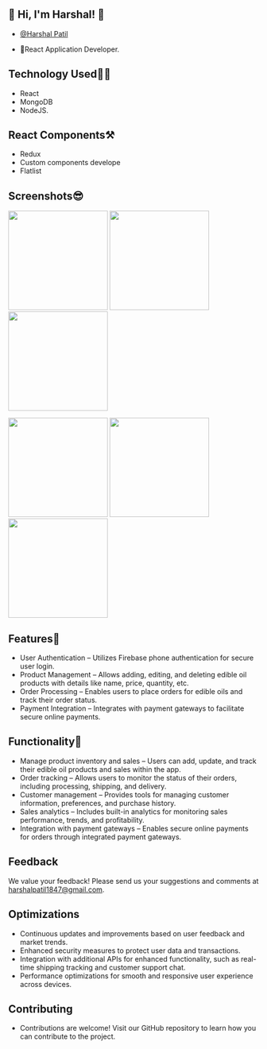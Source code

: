 ## 🔗 Hi, I'm Harshal! 👋

- [@Harshal Patil](https://github.com/GitHarshalPatil)

- 🚀React Application Developer.

## Technology Used🧑‍💻

- React
- MongoDB
- NodeJS.

## React Components⚒
- Redux
- Custom components develope
- Flatlist

## Screenshots😎
<img src="./assets/projectImages/Screenshot(1.1).png" width="200" />
<img src="https://github.com/GitHarshalPatil/fratelli_fruits_appln/assets/projectImages/Screenshot(1.1).png" width="200" /> <img src="https://github.com/Rohit-Jorvekar/edible-oil-sell/assets/126452105/b3a4b5f6-16bc-450f-b81f-65d2743acf02" width="200" /> 


<img src="https://github.com/Rohit-Jorvekar/edible-oil-sell/assets/126452105/85fad8fe-0ec1-440c-8313-45dd82a45bad" width="200" /> <img src="https://github.com/Rohit-Jorvekar/edible-oil-sell/assets/126452105/b0bd7210-7d18-4219-a9e3-ff0f2b9e0547" width="200" /> 
<img src="https://github.com/Rohit-Jorvekar/edible-oil-sell/assets/126452105/27548416-d910-48bb-a59c-57ace7c06e68" width="200" /> 


## Features📓
- User Authentication – Utilizes Firebase phone authentication for secure user login.
- Product Management – Allows adding, editing, and deleting edible oil products with details like name, price, quantity, etc.
- Order Processing – Enables users to place orders for edible oils and track their order status.
- Payment Integration – Integrates with payment gateways to facilitate secure online payments.

## Functionality📝
- Manage product inventory and sales – Users can add, update, and track their edible oil products and sales within the app.
- Order tracking – Allows users to monitor the status of their orders, including processing, shipping, and delivery.
- Customer management – Provides tools for managing customer information, preferences, and purchase history.
- Sales analytics – Includes built-in analytics for monitoring sales performance, trends, and profitability.
- Integration with payment gateways – Enables secure online payments for orders through integrated payment gateways.

## Feedback
We value your feedback! Please send us your suggestions and comments at harshalpatil1847@gmail.com.

## Optimizations
- Continuous updates and improvements based on user feedback and market trends.
- Enhanced security measures to protect user data and transactions.
- Integration with additional APIs for enhanced functionality, such as real-time shipping tracking and customer support chat.
- Performance optimizations for smooth and responsive user experience across devices.
## Contributing
- Contributions are welcome! Visit our GitHub repository to learn how you can contribute to the project.